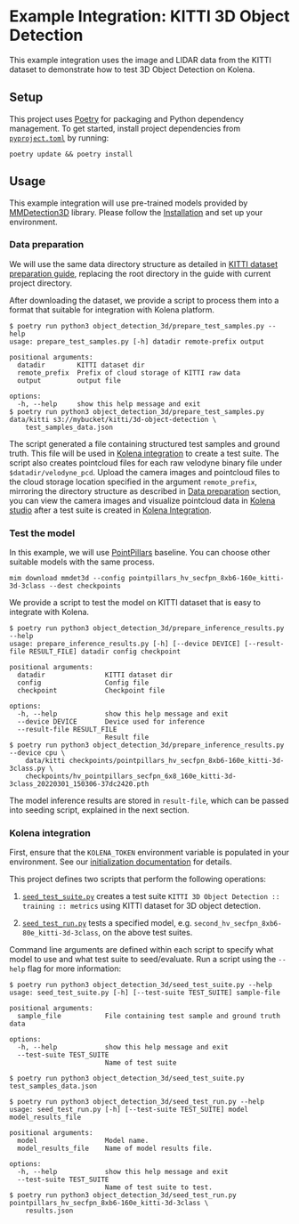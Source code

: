 # Example Integration: KITTI 3D Object Detection

This example integration uses the image and LIDAR data from the KITTI dataset to
demonstrate how to test 3D Object Detection on Kolena.

## Setup

This project uses [Poetry](https://python-poetry.org/) for packaging and Python dependency management. To get started,
install project dependencies from [`pyproject.toml`](./pyproject.toml) by running:

```shell
poetry update && poetry install
```

## Usage

This example integration will use pre-trained models provided by [MMDetection3D](https://github.com/open-mmlab/mmdetection3d/blob/main/docs/en/model_zoo.md) library. Please follow the [Installation](https://mmdetection3d.readthedocs.io/en/latest/get_started.html#installation) and set up your environment.

### Data preparation

We will use the same data directory structure as detailed in [KITTI dataset preparation guide](https://mmdetection3d.readthedocs.io/en/latest/advanced_guides/datasets/kitti.html), replacing the root directory in the guide with current project directory.

After downloading the dataset, we provide a script to process them into a format that suitable for integration with
Kolena platform.

```
$ poetry run python3 object_detection_3d/prepare_test_samples.py --help
usage: prepare_test_samples.py [-h] datadir remote-prefix output

positional arguments:
  datadir        KITTI dataset dir
  remote_prefix  Prefix of cloud storage of KITTI raw data
  output         output file

options:
  -h, --help     show this help message and exit
$ poetry run python3 object_detection_3d/prepare_test_samples.py data/kitti s3://mybucket/kitti/3d-object-detection \
    test_samples_data.json
```

The script generated a file containing structured test samples and ground truth. This file will be used in
[Kolena integration](#kolena-integration) to create a test suite. The script also creates pointcloud files for each raw
velodyne binary file under `$datadir/velodyne_pcd`. Upload the camera images and pointcloud files to the cloud storage
location specified in the argument `remote_prefix`, mirroring the directory structure as described in
[Data preparation](#data-preparation) section, you can view the camera images and visualize pointcloud data in
[Kolena studio](https://app.kolena.io/redirect/studio) after a test suite is created in
[Kolena Integration](#kolena-integration).

### Test the model

In this example, we will use [PointPillars](https://github.com/open-mmlab/mmdetection3d/tree/main/configs/pointpillars)
baseline. You can choose other suitable models with the same process.

```
mim download mmdet3d --config pointpillars_hv_secfpn_8xb6-160e_kitti-3d-3class --dest checkpoints
```

We provide a script to test the model on KITTI dataset that is easy to integrate with Kolena.

```
$ poetry run python3 object_detection_3d/prepare_inference_results.py --help
usage: prepare_inference_results.py [-h] [--device DEVICE] [--result-file RESULT_FILE] datadir config checkpoint

positional arguments:
  datadir               KITTI dataset dir
  config                Config file
  checkpoint            Checkpoint file

options:
  -h, --help            show this help message and exit
  --device DEVICE       Device used for inference
  --result-file RESULT_FILE
                        Result file
$ poetry run python3 object_detection_3d/prepare_inference_results.py --device cpu \
    data/kitti checkpoints/pointpillars_hv_secfpn_8xb6-160e_kitti-3d-3class.py \
    checkpoints/hv_pointpillars_secfpn_6x8_160e_kitti-3d-3class_20220301_150306-37dc2420.pth
```

The model inference results are stored in `result-file`, which can be passed into seeding script, explained in the
next section.

### Kolena integration

First, ensure that the `KOLENA_TOKEN` environment variable is populated in your environment. See our
[initialization documentation](https://docs.kolena.io/installing-kolena/#initialization) for details.

This project defines two scripts that perform the following operations:

1. [`seed_test_suite.py`](object_detection_3d/seed_test_suite.py) creates a test suite `KITTI 3D Object Detection :: training :: metrics` using KITTI dataset for 3D object detection.

2. [`seed_test_run.py`](object_detection_3d/seed_test_run.py) tests a specified model, e.g. `second_hv_secfpn_8xb6-80e_kitti-3d-3class`, on the above test suites.

Command line arguments are defined within each script to specify what model to use and what test suite to seed/evaluate.
Run a script using the `--help` flag for more information:

```
$ poetry run python3 object_detection_3d/seed_test_suite.py --help
usage: seed_test_suite.py [-h] [--test-suite TEST_SUITE] sample-file

positional arguments:
  sample_file           File containing test sample and ground truth data

options:
  -h, --help            show this help message and exit
  --test-suite TEST_SUITE
                        Name of test suite

$ poetry run python3 object_detection_3d/seed_test_suite.py test_samples_data.json
```


```
$ poetry run python3 object_detection_3d/seed_test_run.py --help
usage: seed_test_run.py [-h] [--test-suite TEST_SUITE] model model_results_file

positional arguments:
  model                 Model name.
  model_results_file    Name of model results file.

options:
  -h, --help            show this help message and exit
  --test-suite TEST_SUITE
                        Name of test suite to test.
$ poetry run python3 object_detection_3d/seed_test_run.py pointpillars_hv_secfpn_8xb6-160e_kitti-3d-3class \
    results.json
```
